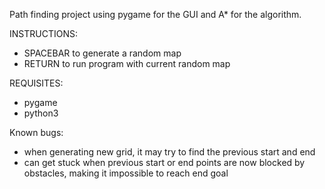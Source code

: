 Path finding project using pygame for the GUI and A* for the algorithm.

INSTRUCTIONS:
  - SPACEBAR to generate a random map
  - RETURN to run program with current random map

REQUISITES:
 - pygame
 - python3

 Known bugs:
- when generating new grid, it may try to find the previous start and end
- can get stuck when previous start or end points are now blocked by obstacles, making it impossible to reach end goal
